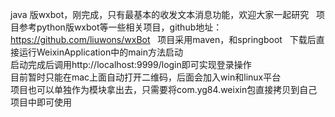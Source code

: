 java 版wxbot，刚完成，只有最基本的收发文本消息功能，欢迎大家一起研究  
项目参考python版wxbot等一些相关项目，github地址：https://github.com/liuwons/wxBot  
项目采用maven，和springboot  
下载后直接运行WeixinApplication中的main方法启动  
启动完成后调用http://localhost:9999/login即可实现登录操作  
目前暂时只能在mac上面自动打开二维码，后面会加入win和linux平台  
项目也可以单独作为模块拿出去，只需要将com.yg84.weixin包直接拷贝到自己项目中即可使用
